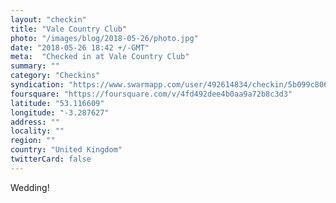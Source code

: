 ```yaml
---
layout: "checkin"
title: "Vale Country Club"
photo: "/images/blog/2018-05-26/photo.jpg"
date: "2018-05-26 18:42 +/-GMT"
meta:  "Checked in at Vale Country Club"
summary: ""
category: "Checkins"
syndication: "https://www.swarmapp.com/user/492614834/checkin/5b099c806fd626002cd64836"
foursquare: "https://foursquare.com/v/4fd492dee4b0aa9a72b8c3d3"
latitude: "53.116609"
longitude: "-3.287627"
address: ""
locality: ""
region: ""
country: "United Kingdom"
twitterCard: false
---
```

Wedding!
